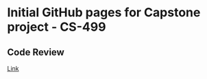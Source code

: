 # Initial GitHub pages for Capstone project - CS-499

## Code Review

<a href="https://www.youtube.com/watch?v=3gjH3afCyv4">Link</a>
